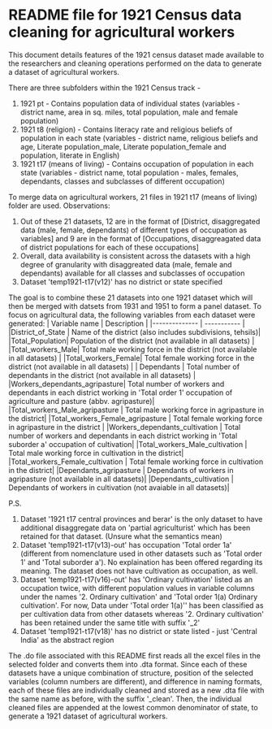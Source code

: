 # README file for 1921 Census data cleaning for agricultural workers

This document details features of the 1921 census dataset made available to the researchers and cleaning operations performed on the data to generate a dataset of agricultural workers.

There are three subfolders within the 1921 Census track - 
1. 1921 pt - Contains population data of individual states (variables - district name, area in sq. miles, total population, male and female population)
2. 1921 t8 (religion) - Contains literacy rate and religious beliefs of population in each state (variables - district name, religious beliefs and age, Literate population_male, Literate population_female and population, literate in English)
3. 1921 t17 (means of living) - Contains occupation of population in each state (variables - district name, total population - males, females, dependants, classes and subclasses of different occupation)

To merge data on agricultural workers, 21 files in 1921 t17 (means of living) folder are used.
Observations:
1. Out of these 21 datasets, 12 are in the format of [District, disaggregated data (male, female, dependants) of different types of occupation as variables] and 9 are in the format of [Occupations, disaggreagated data of district populations for each of these occupations]
2. Overall, data availability is consistent across the datasets with a high degree of granularity with disaggreated data (male, female and dependants) available for all classes and subclasses of occupation
3. Dataset 'temp1921-t17(v12)' has no district or state specified

The goal is to combine these 21 datasets into one 1921 dataset which will then be merged with datsets from 1931 and 1951 to form a panel dataset.
To focus on agricultural data, the following variables from each dataset were generated:
| Variable name | Description |
|-------------- | ----------- |
|District_of_State | Name of the district (also includes subdivisions, tehsils)|
|Total_Population| Population of the district (not available in all datasets) |
|Total_workers_Male| Total male working force in the district (not available in all datasets) |
|Total_workers_Female| Total female working force in the district (not available in all datasets)  |
| Dependants | Total number of dependants in the district (not available in all datasets) |
|Workers_dependants_agripasture| Total number of workers and dependants in each district working in 'Total order 1' occupation of agriculture and pasture (abbv. agripasture)|
|Total_workers_Male_agripasture | Total male working force in agripasture in the district|
|Total_workers_Female_agripasture | Total female working force in agripasture in the district |
|Workers_dependants_cultivation | Total number of workers and dependants in each district working in 'Total suborder a' occupation of cultivation|
|Total_workers_Male_cultivation | Total male working force in cultivation in the district|
|Total_workers_Female_cultivation |  Total female working force in cultivation in the district|
|Dependants_agripasture | Dependants of workers in agripasture (not available in all datasets)|
|Dependants_cultivation | Dependants of workers in cultivation (not avaiable in all datasets)|

P.S. 
1. Dataset '1921 t17 central provinces and berar' is the only dataset to have additional disaggregate data on 'partial agriculturist' which has been retained for that dataset. (Unsure what the semantics mean)
2. Dataset 'temp1921-t17(v13)-out' has occupation 'Total order 1a' (different from nomenclature used in other datasets such as 'Total order 1' and 'Total suborder a'). No explaination has been offered regarding its meaning. The dataset does not have cultivation as occupation, as well. 
3. Dataset 'temp1921-t17(v16)-out' has 'Ordinary cultivation' listed as an occupation twice, with different population values in variable columns under the names '2. Ordinary cultivation' and 'Total order 1(a) Ordinary cultivation'. For now, Data under 'Total order 1(a)'' has been classified as per cultivation data from other datasets whereas '2. Ordinary cultivation' has been retained under the same title with suffix '_2'
4. Dataset 'temp1921-t17(v18)' has no district or state listed - just 'Central India' as the abstract region

The .do file associated with this README first reads all the excel files in the selected folder and converts them into .dta format. Since each of these datasets have a unique combination of structure, position of the selected variables (column numbers are different), and difference in naming formats, each of these files are individually cleaned and stored as a new .dta file with the same name as before, with the suffix '_clean'. Then, the individual cleaned files are appended at the lowest common denominator of state, to generate a 1921 dataset of agricultural workers. 


